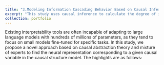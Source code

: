 ```yaml
---
title: "3.Modeling Information Cascading Behavior Based on Causal Inference"
excerpt: "This study uses causal inference to calculate the degree of influence of internal motivation and external environment on individual decision-making, understand the reasons behind individual behavior, and provide a basis for policy formulation."
collection: portfolio
---
```


Existing interpretability tools are often incapable of adapting to large language models with hundreds of millions of parameters, as they tend to focus on small models fine-tuned for specific tasks. In this study, we propose a novel approach based on causal abstraction theory and mixture of experts to find the neural representation corresponding to a given causal variable in the causal structure model. The highlights are as follows:
